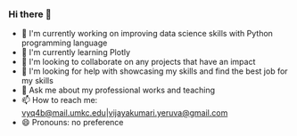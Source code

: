 ### Hi there 👋

<!--
**VIJAYAYERUVA/VIJAYAYERUVA** is a ✨ _special_ ✨ repository because its `README.md` (this file) appears on your GitHub profile.

Here are some ideas to get you started:

- 🔭 I’m currently working on ...
- 🌱 I’m currently learning ...
- 👯 I’m looking to collaborate on ...
- 🤔 I’m looking for help with ...
- 💬 Ask me about ...
- 📫 How to reach me: ...
- 😄 Pronouns: ...
- ⚡ Fun fact: ...
-->


- 🔭 I'm currently working on improving data science skills with Python programming language
- 🌱 I'm currently learning Plotly
- 👯 I'm looking to collaborate on any projects that have an impact
- 🤔 I'm looking for help with showcasing my skills and find the best job for my skills
- 💬 Ask me about my professional works and teaching
- 📫 How to reach me: vyq4b@mail.umkc.edu|vijayakumari.yeruva@gmail.com
- 😄 Pronouns: no preference
